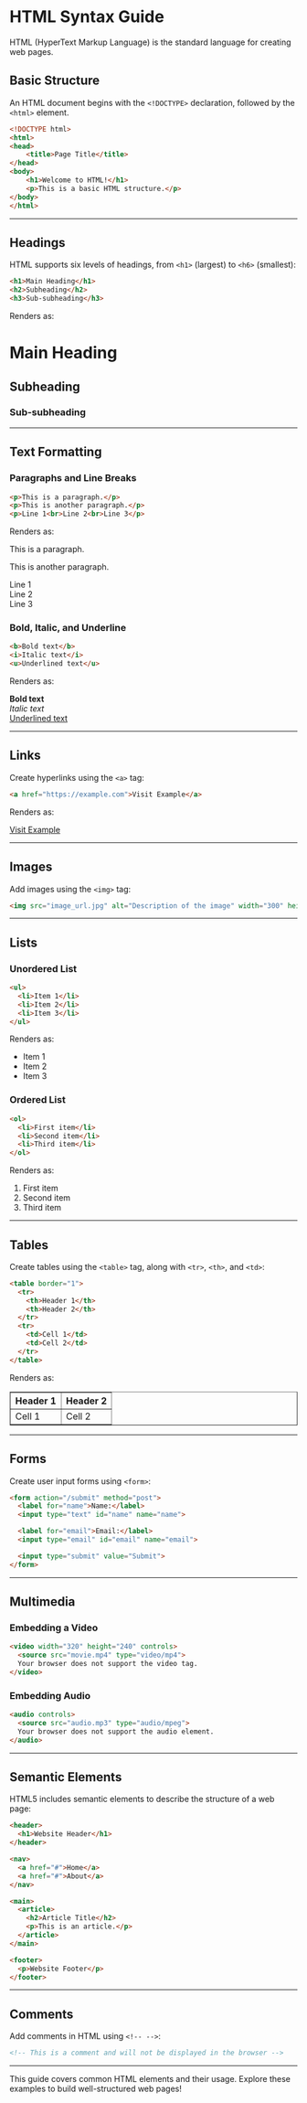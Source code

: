 # HTML Syntax Guide

HTML (HyperText Markup Language) is the standard language for creating web pages.

## Basic Structure
An HTML document begins with the `<!DOCTYPE>` declaration, followed by the `<html>` element.

```html
<!DOCTYPE html>
<html>
<head>
    <title>Page Title</title>
</head>
<body>
    <h1>Welcome to HTML!</h1>
    <p>This is a basic HTML structure.</p>
</body>
</html>
```

---

## Headings
HTML supports six levels of headings, from `<h1>` (largest) to `<h6>` (smallest):

```html
<h1>Main Heading</h1>
<h2>Subheading</h2>
<h3>Sub-subheading</h3>
```

Renders as:

<h1>Main Heading</h1>
<h2>Subheading</h2>
<h3>Sub-subheading</h3>

---

## Text Formatting

### Paragraphs and Line Breaks
```html
<p>This is a paragraph.</p>
<p>This is another paragraph.</p>
<p>Line 1<br>Line 2<br>Line 3</p>
```

Renders as:

<p>This is a paragraph.</p>
<p>This is another paragraph.</p>
<p>Line 1<br>Line 2<br>Line 3</p>

### Bold, Italic, and Underline
```html
<b>Bold text</b>
<i>Italic text</i>
<u>Underlined text</u>
```

Renders as:

<b>Bold text</b>  
<i>Italic text</i>  
<u>Underlined text</u>

---

## Links
Create hyperlinks using the `<a>` tag:

```html
<a href="https://example.com">Visit Example</a>
```

Renders as:

<a href="https://example.com">Visit Example</a>

---

## Images
Add images using the `<img>` tag:

```html
<img src="image_url.jpg" alt="Description of the image" width="300" height="200">
```

---

## Lists

### Unordered List
```html
<ul>
  <li>Item 1</li>
  <li>Item 2</li>
  <li>Item 3</li>
</ul>
```

Renders as:

<ul>
  <li>Item 1</li>
  <li>Item 2</li>
  <li>Item 3</li>
</ul>

### Ordered List
```html
<ol>
  <li>First item</li>
  <li>Second item</li>
  <li>Third item</li>
</ol>
```

Renders as:

<ol>
  <li>First item</li>
  <li>Second item</li>
  <li>Third item</li>
</ol>

---

## Tables
Create tables using the `<table>` tag, along with `<tr>`, `<th>`, and `<td>`:

```html
<table border="1">
  <tr>
    <th>Header 1</th>
    <th>Header 2</th>
  </tr>
  <tr>
    <td>Cell 1</td>
    <td>Cell 2</td>
  </tr>
</table>
```

Renders as:

<table border="1">
  <tr>
    <th>Header 1</th>
    <th>Header 2</th>
  </tr>
  <tr>
    <td>Cell 1</td>
    <td>Cell 2</td>
  </tr>
</table>

---

## Forms
Create user input forms using `<form>`:

```html
<form action="/submit" method="post">
  <label for="name">Name:</label>
  <input type="text" id="name" name="name">

  <label for="email">Email:</label>
  <input type="email" id="email" name="email">

  <input type="submit" value="Submit">
</form>
```

---

## Multimedia

### Embedding a Video
```html
<video width="320" height="240" controls>
  <source src="movie.mp4" type="video/mp4">
  Your browser does not support the video tag.
</video>
```

### Embedding Audio
```html
<audio controls>
  <source src="audio.mp3" type="audio/mpeg">
  Your browser does not support the audio element.
</audio>
```

---

## Semantic Elements
HTML5 includes semantic elements to describe the structure of a web page:

```html
<header>
  <h1>Website Header</h1>
</header>

<nav>
  <a href="#">Home</a>
  <a href="#">About</a>
</nav>

<main>
  <article>
    <h2>Article Title</h2>
    <p>This is an article.</p>
  </article>
</main>

<footer>
  <p>Website Footer</p>
</footer>
```

---

## Comments
Add comments in HTML using `<!-- -->`:

```html
<!-- This is a comment and will not be displayed in the browser -->
```

---

This guide covers common HTML elements and their usage. Explore these examples to build well-structured web pages!
